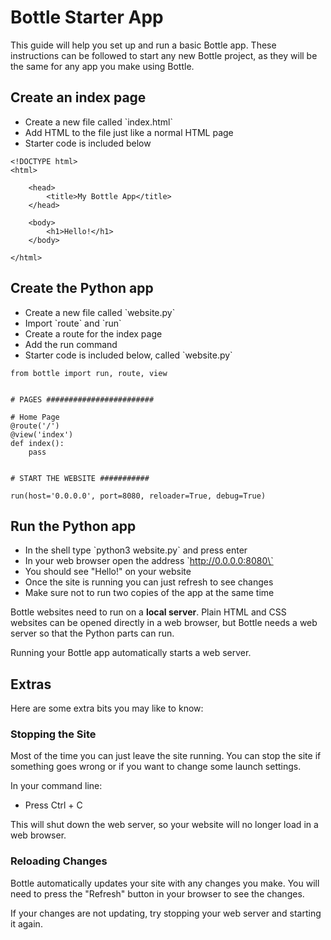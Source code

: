 # Bottle Starter App

This guide will help you set up and run a basic Bottle app. These instructions can be followed to start any new Bottle project, as they will be the same for any app you make using Bottle.



## Create an index page

* Create a new file called \`index.html\`
* Add HTML to the file just like a normal HTML page
* Starter code is included below

```
<!DOCTYPE html>
<html>

    <head>
        <title>My Bottle App</title>
    </head>

    <body>
        <h1>Hello!</h1>
    </body>

</html>
```


## Create the Python app

* Create a new file called \`website.py\`
* Import \`route\` and \`run\`
* Create a route for the index page
* Add the run command
* Starter code is included below, called \`website.py\`

```
from bottle import run, route, view


# PAGES ########################

# Home Page
@route('/')
@view('index')
def index():
    pass
    

# START THE WEBSITE ###########

run(host='0.0.0.0', port=8080, reloader=True, debug=True)

```

## Run the Python app

* In the shell type \`python3 website.py\` and press enter
* In your web browser open the address \`http://0.0.0.0:8080\`
* You should see "Hello!" on your website
* Once the site is running you can just refresh to see changes
* Make sure not to run two copies of the app at the same time

Bottle websites need to run on a **local server**. Plain HTML and CSS websites can be opened directly in a web browser, but Bottle needs a web server so that the Python parts can run.

Running your Bottle app automatically starts a web server.



## Extras

Here are some extra bits you may like to know:

### Stopping the Site

Most of the time you can just leave the site running. You can stop the site if something goes wrong or if you want to change some launch settings.

In your command line:

* Press Ctrl + C

This will shut down the web server, so your website will no longer load in a web browser.

### Reloading Changes

Bottle automatically updates your site with any changes you make. You will need to press the "Refresh" button in your browser to see the changes.

If your changes are not updating, try stopping your web server and starting it again.

